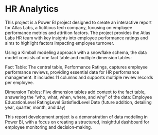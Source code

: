 # HR Analytics

This project is a Power BI project designed to create an interactive report for Atlas Labs, a fictitious tech company, focusing on employee performance metrics and attrition factors. The project provides the Atlas Labs HR team with key insights into employee performance ratings and aims to highlight factors impacting employee turnover.

Using a Kimball modeling approach with a snowflake schema, the data model consists of one fact table and multiple dimension tables:

Fact Table: The central table, Performance Ratings, captures employee performance reviews, providing essential data for HR performance management. It includes 11 columns and supports multiple review records per employee.

Dimension Tables: Five dimension tables add context to the fact table, answering the “who, what, when, where, and why” of the data:
Employee
EducationLevel
RatingLevel
SatisfiedLevel
Date (future addition, detailing year, quarter, month, and day)

This report development project is a demonstration of data modeling in Power BI, with a focus on creating a structured, insightful dashboard for employee monitoring and decision-making.
